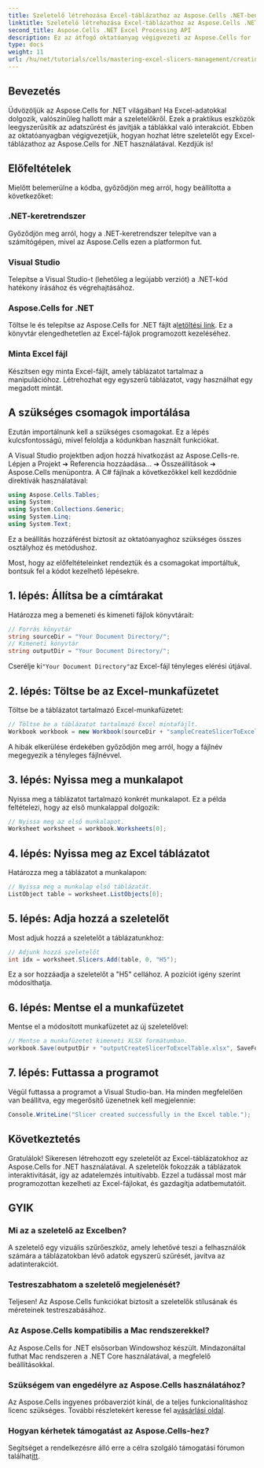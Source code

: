 ```yaml
---
title: Szeletelő létrehozása Excel-táblázathoz az Aspose.Cells .NET-ben
linktitle: Szeletelő létrehozása Excel-táblázathoz az Aspose.Cells .NET-ben
second_title: Aspose.Cells .NET Excel Processing API
description: Ez az átfogó oktatóanyag végigvezeti az Aspose.Cells for .NET használatával szeletelők létrehozásának folyamatán Excel-táblázatokhoz. Ismerje meg, hogyan állíthatja be a környezetet, hogyan tölthet be Excel-munkafüzetet, és hogyan adhat hozzá interaktív szeletelőket az adatelemzési képességek fejlesztéséhez.
type: docs
weight: 11
url: /hu/net/tutorials/cells/mastering-excel-slicers-management/creating-slicer-for-excel-table/
---
```

## Bevezetés

Üdvözöljük az Aspose.Cells for .NET világában! Ha Excel-adatokkal dolgozik, valószínűleg hallott már a szeletelőkről. Ezek a praktikus eszközök leegyszerűsítik az adatszűrést és javítják a táblákkal való interakciót. Ebben az oktatóanyagban végigvezetjük, hogyan hozhat létre szeletelőt egy Excel-táblázathoz az Aspose.Cells for .NET használatával. Kezdjük is!

## Előfeltételek

Mielőtt belemerülne a kódba, győződjön meg arról, hogy beállította a következőket:

### .NET-keretrendszer
Győződjön meg arról, hogy a .NET-keretrendszer telepítve van a számítógépen, mivel az Aspose.Cells ezen a platformon fut.

### Visual Studio
Telepítse a Visual Studio-t (lehetőleg a legújabb verziót) a .NET-kód hatékony írásához és végrehajtásához.

### Aspose.Cells for .NET
 Töltse le és telepítse az Aspose.Cells for .NET fájlt a[letöltési link](https://releases.aspose.com/cells/net/). Ez a könyvtár elengedhetetlen az Excel-fájlok programozott kezeléséhez.

### Minta Excel fájl
Készítsen egy minta Excel-fájlt, amely táblázatot tartalmaz a manipulációhoz. Létrehozhat egy egyszerű táblázatot, vagy használhat egy megadott mintát.

## A szükséges csomagok importálása

Ezután importálnunk kell a szükséges csomagokat. Ez a lépés kulcsfontosságú, mivel feloldja a kódunkban használt funkciókat.

A Visual Studio projektben adjon hozzá hivatkozást az Aspose.Cells-re. Lépjen a Projekt ➔ Referencia hozzáadása... ➔ Összeállítások ➔ Aspose.Cells menüpontra. A C# fájlnak a következőkkel kell kezdődnie direktívák használatával:

```csharp
using Aspose.Cells.Tables;
using System;
using System.Collections.Generic;
using System.Linq;
using System.Text;
```

Ez a beállítás hozzáférést biztosít az oktatóanyaghoz szükséges összes osztályhoz és metódushoz.

Most, hogy az előfeltételeinket rendeztük és a csomagokat importáltuk, bontsuk fel a kódot kezelhető lépésekre.

## 1. lépés: Állítsa be a címtárakat

Határozza meg a bemeneti és kimeneti fájlok könyvtárait:

```csharp
// Forrás könyvtár
string sourceDir = "Your Document Directory/";
// Kimeneti könyvtár
string outputDir = "Your Document Directory/";
```

 Cserélje ki`"Your Document Directory"`az Excel-fájl tényleges elérési útjával.

## 2. lépés: Töltse be az Excel-munkafüzetet

Töltse be a táblázatot tartalmazó Excel-munkafüzetet:

```csharp
// Töltse be a táblázatot tartalmazó Excel mintafájlt.
Workbook workbook = new Workbook(sourceDir + "sampleCreateSlicerToExcelTable.xlsx");
```

A hibák elkerülése érdekében győződjön meg arról, hogy a fájlnév megegyezik a tényleges fájlnévvel.

## 3. lépés: Nyissa meg a munkalapot

Nyissa meg a táblázatot tartalmazó konkrét munkalapot. Ez a példa feltételezi, hogy az első munkalappal dolgozik:

```csharp
// Nyissa meg az első munkalapot.
Worksheet worksheet = workbook.Worksheets[0];
```

## 4. lépés: Nyissa meg az Excel táblázatot

Határozza meg a táblázatot a munkalapon:

```csharp
// Nyissa meg a munkalap első táblázatát.
ListObject table = worksheet.ListObjects[0];
```

## 5. lépés: Adja hozzá a szeletelőt

Most adjuk hozzá a szeletelőt a táblázatunkhoz:

```csharp
// Adjunk hozzá szeletelőt
int idx = worksheet.Slicers.Add(table, 0, "H5");
```

Ez a sor hozzáadja a szeletelőt a "H5" cellához. A pozíciót igény szerint módosíthatja.

## 6. lépés: Mentse el a munkafüzetet

Mentse el a módosított munkafüzetet az új szeletelővel:

```csharp
// Mentse a munkafüzetet kimeneti XLSX formátumban.
workbook.Save(outputDir + "outputCreateSlicerToExcelTable.xlsx", SaveFormat.Xlsx);
```

## 7. lépés: Futtassa a programot

Végül futtassa a programot a Visual Studio-ban. Ha minden megfelelően van beállítva, egy megerősítő üzenetnek kell megjelennie:

```csharp
Console.WriteLine("Slicer created successfully in the Excel table.");
```

## Következtetés

Gratulálok! Sikeresen létrehozott egy szeletelőt az Excel-táblázatokhoz az Aspose.Cells for .NET használatával. A szeletelők fokozzák a táblázatok interaktivitását, így az adatelemzés intuitívabb. Ezzel a tudással most már programozottan kezelheti az Excel-fájlokat, és gazdagítja adatbemutatóit.

## GYIK

### Mi az a szeletelő az Excelben?
A szeletelő egy vizuális szűrőeszköz, amely lehetővé teszi a felhasználók számára a táblázatokban lévő adatok egyszerű szűrését, javítva az adatinterakciót.

### Testreszabhatom a szeletelő megjelenését?
Teljesen! Az Aspose.Cells funkciókat biztosít a szeletelők stílusának és méreteinek testreszabásához.

### Az Aspose.Cells kompatibilis a Mac rendszerekkel?
Az Aspose.Cells for .NET elsősorban Windowshoz készült. Mindazonáltal futhat Mac rendszeren a .NET Core használatával, a megfelelő beállításokkal.

### Szükségem van engedélyre az Aspose.Cells használatához?
 Az Aspose.Cells ingyenes próbaverziót kínál, de a teljes funkcionalitáshoz licenc szükséges. További részletekért keresse fel a[vásárlási oldal](https://purchase.aspose.com/buy).

### Hogyan kérhetek támogatást az Aspose.Cells-hez?
 Segítséget a rendelkezésre álló erre a célra szolgáló támogatási fórumon találhat[itt](https://forum.aspose.com/c/cells/9).